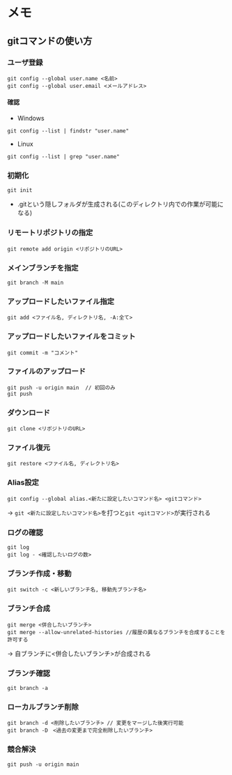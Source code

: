 # メモ
## gitコマンドの使い方
### ユーザ登録
```
git config --global user.name <名前>
git config --global user.email <メールアドレス>
```
#### 確認
* Windows 
```
git config --list | findstr "user.name"
```
* Linux
```
git config --list | grep "user.name"
```
### 初期化
```
git init
```
- .gitという隠しフォルダが生成される(このディレクトリ内での作業が可能になる)
### リモートリポジトリの指定  
```
git remote add origin <リポジトリのURL>
```
### メインブランチを指定  
```
git branch -M main
```
### アップロードしたいファイル指定
```
git add <ファイル名, ディレクトリ名, -A:全て>
```
### アップロードしたいファイルをコミット
```
git commit -m "コメント"
```
### ファイルのアップロード
```
git push -u origin main  // 初回のみ
git push
```
### ダウンロード
```
git clone <リポジトリのURL>
```
### ファイル復元
```
git restore <ファイル名, ディレクトリ名>
```
### Alias設定
```
git config --global alias.<新たに設定したいコマンド名> <gitコマンド>
```
→ ```git <新たに設定したいコマンド名>```を打つと```git <gitコマンド>```が実行される
### ログの確認
```
git log
git log - <確認したいログの数>
```
### ブランチ作成・移動
```
git switch -c <新しいブランチ名, 移動先ブランチ名>
```
### ブランチ合成
```
git merge <併合したいブランチ>
git merge --allow-unrelated-histories //履歴の異なるブランチを合成することを許可する
```
→ 自ブランチに<併合したいブランチ>が合成される
### ブランチ確認
```
git branch -a
```
### ローカルブランチ削除
```
git branch -d <削除したいブランチ> // 変更をマージした後実行可能
git branch -D　<過去の変更まで完全削除したいブランチ>
```
### 競合解決
```
git push -u origin main
```
